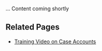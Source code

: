 
... Content coming shortly

## Related Pages
* <a href="https://mediacenter.ibm.com/media/Salesforce+-+Accounts/1_srk1jss2" target="_blank">Training Video on Case Accounts</a>

